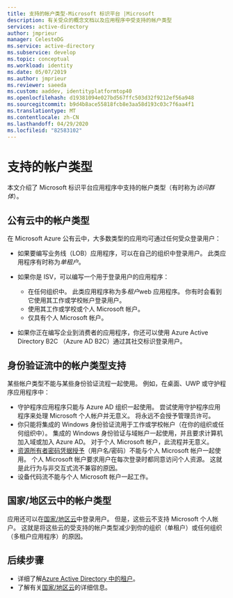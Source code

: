 ```yaml
---
title: 支持的帐户类型-Microsoft 标识平台 |Microsoft
description: 有关受众的概念文档以及应用程序中受支持的帐户类型
services: active-directory
author: jmprieur
manager: CelesteDG
ms.service: active-directory
ms.subservice: develop
ms.topic: conceptual
ms.workload: identity
ms.date: 05/07/2019
ms.author: jmprieur
ms.reviewer: saeeda
ms.custom: aaddev, identityplatformtop40
ms.openlocfilehash: d19381094e027bd567ffc503d32f9212ef56a948
ms.sourcegitcommit: b9d4b8ace55818fcb8e3aa58d193c03c7f6aa4f1
ms.translationtype: MT
ms.contentlocale: zh-CN
ms.lasthandoff: 04/29/2020
ms.locfileid: "82583102"
---
```

# <a name="supported-account-types"></a>支持的帐户类型

本文介绍了 Microsoft 标识平台应用程序中支持的帐户类型（有时称为*访问群体*）。

<!-- This section can be in an include for many of the scenarios (SPA, web app signing-in users, protecting a web API, Desktop (depending on the flows), Mobile -->

## <a name="account-types-in-the-public-cloud"></a>公有云中的帐户类型

在 Microsoft Azure 公有云中，大多数类型的应用均可通过任何受众登录用户：

- 如果要编写业务线（LOB）应用程序，可以在自己的组织中登录用户。 此类应用程序有时称为*单租户*。
- 如果你是 ISV，可以编写一个用于登录用户的应用程序：

  - 在任何组织中。 此类应用程序称为多*租户*web 应用程序。 你有时会看到它使用其工作或学校帐户登录用户。
  - 使用其工作或学校或个人 Microsoft 帐户。
  - 仅具有个人 Microsoft 帐户。
    
- 如果你正在编写企业到消费者的应用程序，你还可以使用 Azure Active Directory B2C （Azure AD B2C）通过其社交标识登录用户。

## <a name="account-type-support-in-authentication-flows"></a>身份验证流中的帐户类型支持

某些帐户类型不能与某些身份验证流程一起使用。 例如，在桌面、UWP 或守护程序应用程序中：

- 守护程序应用程序只能与 Azure AD 组织一起使用。 尝试使用守护程序应用程序来处理 Microsoft 个人帐户并无意义。 将永远不会授予管理员许可。
- 你只能将集成的 Windows 身份验证流用于工作或学校帐户（在你的组织或任何组织中）。 集成的 Windows 身份验证与域帐户一起使用，并且要求计算机加入域或加入 Azure AD。 对于个人 Microsoft 帐户，此流程并无意义。
- [资源所有者密码凭据授予](./v2-oauth-ropc.md)（用户名/密码）不能与个人 Microsoft 帐户一起使用。 个人 Microsoft 帐户要求用户在每次登录时都同意访问个人资源。 这就是此行为与非交互式流不兼容的原因。
- 设备代码流不能与个人 Microsoft 帐户一起工作。

## <a name="account-types-in-national-clouds"></a>国家/地区云中的帐户类型

应用还可以在[国家/地区云](authentication-national-cloud.md)中登录用户。 但是，这些云不支持 Microsoft 个人帐户。 这就是将这些云的受支持的帐户类型减少到你的组织（单租户）或任何组织（多租户应用程序）的原因。

## <a name="next-steps"></a>后续步骤

- 详细了解[Azure Active Directory 中的租户](./single-and-multi-tenant-apps.md)。
- 了解有关[国家/地区云](./authentication-national-cloud.md)的详细信息。
